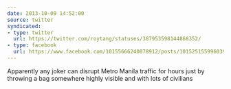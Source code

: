```yaml
---
date: 2013-10-09 14:52:00
source: twitter
syndicated:
- type: twitter
  url: https://twitter.com/roytang/statuses/387953598144868352/
- type: facebook
  url: https://www.facebook.com/10155666240078912/posts/10152515599603912
---
```


Apparently any joker can disrupt Metro Manila traffic for hours just by throwing a bag somewhere highly visible and with lots of civilians
